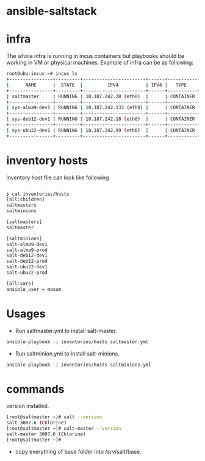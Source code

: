 # ansible-saltstack

# infra
The whole infra is running in incus containers but playbooks should be working
in VM or physical machines. Example of infra can be as following:

```bash
root@ubu-incus:~# incus ls
+----------------+---------+-----------------------+------+-----------+-----------+
|      NAME      |  STATE  |         IPV4          | IPV6 |   TYPE    | SNAPSHOTS |
+----------------+---------+-----------------------+------+-----------+-----------+
| saltmaster     | RUNNING | 10.187.242.28 (eth0)  |      | CONTAINER | 0         |
+----------------+---------+-----------------------+------+-----------+-----------+
| sys-alma9-dev1 | RUNNING | 10.187.242.133 (eth0) |      | CONTAINER | 0         |
+----------------+---------+-----------------------+------+-----------+-----------+
| sys-deb12-dev1 | RUNNING | 10.187.242.18 (eth0)  |      | CONTAINER | 0         |
+----------------+---------+-----------------------+------+-----------+-----------+
| sys-ubu22-dev1 | RUNNING | 10.187.242.99 (eth0)  |      | CONTAINER | 0         |
+----------------+---------+-----------------------+------+-----------+-----------+
```

# inventory hosts
Inventory host file can look like following

```bash

❯ cat inventories/hosts
[all:children]
saltmasters
saltminions

[saltmasters]
saltmaster

[saltminions]
salt-alma9-dev1
salt-alma9-prod
salt-deb12-dev1
salt-deb12-prod
salt-ubu22-dev1
salt-ubu22-prod

[all:vars]
ansible_user = masum

```
# Usages

- Run saltmaster.yml to install salt-master.

```bash
ansible-playbook -i inventories/hosts saltmaster.yml
```

- Run saltminion.yml to install salt-minions.

```bash
ansible-playbook -i inventories/hosts saltminions.yml
```

# commands
version installed.

```bash
[root@saltmaster ~]# salt --version
salt 3007.6 (Chlorine)
[root@saltmaster ~]# salt-master --version
salt-master 3007.6 (Chlorine)
[root@saltmaster ~]#

```
- copy everything of base folder into /srv/salt/base.


